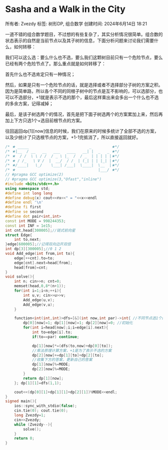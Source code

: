 # Sasha and a Walk in the City

所有者: Zvezdy
标签: 树形DP, 组合数学
创建时间: 2024年6月14日 18:21

一道不错的组合数学题目，不过想的有些复杂了，其实分析情况很简单。组合数的状态表示的自然是当前节点以及其子树的信息，下面分析问题来讨论我们需要什么，如何转移：

我们可以这么选：要么什么也不选，要么我们这颗树目前只有一个危险节点，要么已经有两个危险节点了。那么重点就是如何转移了：

首先什么也不选肯定只有一种情况；

然后，如果是只有一个危险节点的话，就是选择或者不选择部分子树的方案之积。因为是简单路，所以各个不同的同根子树中的节点是互不影响的，可以选部分，也可以不选部分，+1就是表示不选的那个，最后这样乘出来会多出一个什么也不选的多余方案，记得减掉；

最后，是该子树选两个的情况，首先是把下面子树选两个的方案累加上来，然后再加上下方只选1个+选目前根节点的方案。

往回返回dp[1][now]信息的时候，我们在原来的时候多统计了全部不选的方案，以及少统计了只选根节点的方案，+1-1完抵消了，所以直接返回就好。

```cpp
/* ★ _____                           _         ★*/
/* ★|__  / __   __   ___   ____   __| |  _   _ ★*/
/* ★  / /  \ \ / /  / _ \ |_  /  / _  | | | | |★*/
/* ★ / /_   \ V /  |  __/  / /  | (_| | | |_| |★*/
/* ★/____|   \_/    \___| /___|  \____|  \__  |★*/
/* ★                                     |___/ ★*/
// #pragma GCC optimize(2)
// #pragma GCC optimize(3,"Ofast","inline")
#include <bits/stdc++.h>
using namespace std;
#define int long long
#define debug(x) cout<<#x<<" = "<<x<<endl
#define endl '\n'
#define fi first
#define se second
#define dot pair<int,int>
const int MODE = 998244353;
const int INF = 1e15;
int cnt,head[300005];//链式前向星
struct Edge{
    int to,next;
}edge[600005];//记得双向边开双倍
int dp[3][300005];//0 1 2
void Add_edge(int from,int to){
    edge[++cnt].to=to;
    edge[cnt].next=head[from];
    head[from]=cnt;
}
void solve(){
    int n; cin>>n; cnt=0;
    memset(head,0,8*(n+1));
    for(int i=1;i<n;++i){
        int u,v; cin>>u>>v;
        Add_edge(u,v);
        Add_edge(v,u);
    }

    function<int(int,int)>dfs=[&](int now,int par)->int{ //不同节点选1个的方案
        dp[0][now]=1; dp[1][now]=1; dp[2][now]=0; //初始化
        for(int i=head[now];i;i=edge[i].next){
            int to=edge[i].to;
            if(to==par) continue;

            dp[1][now]*=(dfs(to,now)+dp[0][to]);
            //乘法原理计算方案，+1是为了表示不选的方案
            dp[2][now]+=dp[1][to]+dp[2][to];
            //收集下方的答案，更新自己的答案
            dp[1][now]%=MODE;
            dp[2][now]%=MODE;
        }
        return dp[1][now];
    }; dp[1][1]=dfs(1,1);

    cout<<(dp[0][1]+dp[1][1]+dp[2][1])%MODE<<endl;
}
signed main(){
    ios::sync_with_stdio(false);
    cin.tie(0); cout.tie(0);
    long Zvezdy=1;
    cin>>Zvezdy;
    while (Zvezdy--){
        solve();
    }
    return 0;
}

```